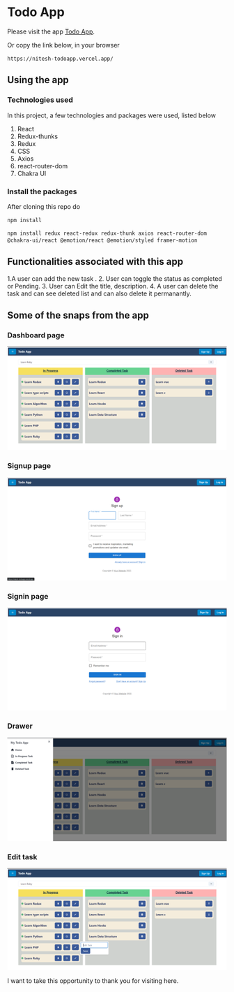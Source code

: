 # Todo App

Please visit the app [Todo App](https://nitesh-todoapp.vercel.app/).

Or copy the link below, in your browser
```
https://nitesh-todoapp.vercel.app/
```

## Using the app
### Technologies used

In this project, a few technologies and packages were used, listed below
1. React 
2. Redux-thunks
3. Redux
4. CSS
5. Axios
6. react-router-dom
7. Chakra UI

### Install the packages
After cloning this repo do
```
npm install
```
```
npm install redux react-redux redux-thunk axios react-router-dom @chakra-ui/react @emotion/react @emotion/styled framer-motion
```

 

## Functionalities associated with this app
1.A user can add the new task .
2. User can toggle the status as completed or Pending.
3. User can Edit the title, description.
4. A user can delete the task and can see deleted list and can also delete it permanantly.


## Some of the snaps from the app
### Dashboard page
![Dashboard page](https://github.com/Nitesh-Goshwami/todoApp/blob/master/client/public/Images/Home.png?raw=true)
### Signup page
![Signup page](https://github.com/Nitesh-Goshwami/todoApp/blob/master/client/public/Images/signup.png?raw=true)
### Signin page
![Signin page](https://github.com/Nitesh-Goshwami/todoApp/blob/master/client/public/Images/signin.png?raw=true)
### Drawer
![Drawer](https://github.com/Nitesh-Goshwami/todoApp/blob/master/client/public/Images/Drawer.png?raw=true)
### Edit task 
![Edit task](https://github.com/Nitesh-Goshwami/todoApp/blob/master/client/public/Images/Edit.png?raw=true)

I want to take this opportunity to thank you for visiting here.
